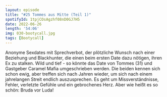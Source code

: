 ```yaml
---
layout: episode
title: "#25 Tommes aus Mitte (Teil 1)"
spotifyId: 1tpjCOsAgzhf08nD0GJ7H5
date: 2022-06-26
length: '54:06'
img: 030-bootycall.jpg
tags: [Bootycall]
---
```

Anonyme Sexdates mit Sprechverbot, der plötzliche Wunsch nach einer Beziehung und Blackhunter, die einen beim ersten Date dazu nötigen, ihren Ex zu stalken. Wild und tief - so könnte das Date von Tommes (31) und Gastgeber Caramel Mafia umgeschrieben werden. Die beiden kennen sich schon ewig, aber treffen sich nach Jahren wieder, um sich nach einem jahrelangen Streit endlich auszusprechen. Es geht um Missverständnisse, Fehler, verletzte Gefühle und ein gebrochenes Herz. Aber wie heißt es so schön: Bruda vor Luda!